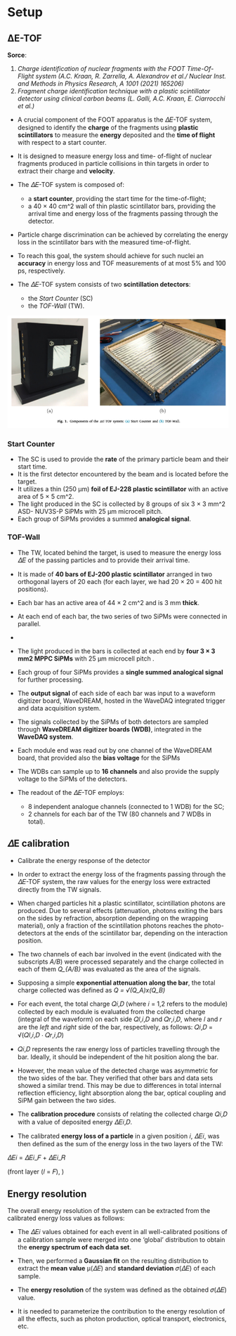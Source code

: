 # Setup

## ∆E-TOF

**Sorce**: 
1. *Charge identification of nuclear fragments with the FOOT Time-Of-Flight system (A.C. Kraan, R. Zarrella, A. Alexandrov et al./ Nuclear Inst. and Methods in Physics Research, A 1001 (2021) 165206)*
2. *Fragment charge identification technique with a plastic scintillator detector using clinical carbon beams (L. Galli, A.C. Kraan, E. Ciarrocchi et al.)*


- A crucial component of the FOOT apparatus is the 𝛥𝐸-TOF system, designed to identify the **charge** of the fragments using **plastic scintillators** to measure the **energy** deposited and the **time of flight** with respect to a start counter.
- It is designed to measure energy loss and time- of-flight of nuclear fragments produced in particle collisions in thin targets in order to extract their charge and **velocity**.
- The 𝛥𝐸-TOF system is composed of:
    - a **start counter**, providing the start time for the time-of-flight;
    -  a 40 × 40 cm^2 wall of thin plastic scintillator bars, providing the arrival time and energy loss of the fragments passing through the detector.
- Particle charge discrimination can be achieved by correlating the energy loss in the scintillator bars with the measured time-of-flight.
- To reach this goal, the system should achieve for such nuclei an **accuracy** in energy loss and TOF measurements of at most 5% and 100 ps, respectively.

- The 𝛥𝐸-TOF system consists of two **scintillation detectors**: 
    - the *Start Counter* (SC)
    - the *TOF-Wall* (TW).

<img src="https://github.com/lorenzomarini96/FOOT/blob/main/figures/DeltaE_TOF.png" width="800">

### Start Counter

- The SC is used to provide the **rate** of the primary particle beam and
their start time.
- It is the first detector encountered by the beam
and is located before the target.
-  It utilizes a thin (250 μm) **foil of EJ-228 plastic scintillator** with an active area of 5 × 5 cm^2.
- The light produced in the SC is collected by 8 groups of six 3 × 3 mm^2 ASD- NUV3S-P SiPMs with 25 μm microcell pitch.
- Each group of SiPMs provides a summed **analogical signal**.

### TOF-Wall 

- The TW, located behind the target, is used to measure the energy loss 𝛥𝐸 of the passing particles and to provide their arrival time.
- It is made of **40 bars of EJ-200 plastic scintillator** arranged in two orthogonal layers of 20 each (for each layer, we had 20 × 20 = 400 hit positions).
- Each bar has an active area of 44 × 2 cm^2 and is 3 mm **thick**.
- At each end of each bar, the two series of two SiPMs were connected in parallel.
-
- The light produced in the bars is collected at each end by **four 3 × 3 mm2 MPPC SiPMs** with 25 μm microcell pitch .

- Each group of four SiPMs provides a **single summed analogical signal** for further processing.
- The **output signal** of each side of each bar was input to a waveform digitizer board, WaveDREAM, hosted in the WaveDAQ integrated trigger and data acquisition system.
- The signals collected by the SiPMs of both detectors are sampled through **WaveDREAM digitizer boards (WDB)**, integrated in the **WaveDAQ system**.
- Each module end was read out by one channel of the WaveDREAM board, that provided also the **bias voltage** for the SiPMs

- The WDBs can sample up to **16 channels** and also provide the supply voltage to the SiPMs of the detectors.

- The readout of the 𝛥𝐸-TOF employs:
    - 8 independent analogue channels (connected to 1 WDB) for the SC;
    - 2 channels for each bar of the TW (80 channels and 7 WDBs in total).

## 𝛥E calibration
- Calibrate the energy response of the detector
- In order to extract the energy loss of the fragments passing through the 𝛥𝐸-TOF system, the raw values for the energy loss were extracted directly from the TW signals.
- When charged particles hit a plastic scintillator, scintillation photons are produced. Due to several effects (attenuation, photons exiting the bars on the sides by refraction, absorption depending on the wrapping material), only a fraction of the scintillation photons reaches the photo-detectors at the ends of the scintillator bar, depending on the interaction position.

- The two channels of each bar involved in the event (indicated with the subscripts *A/B*) were processed separately and the charge collected in each of them *Q_{A/B}* was evaluated as the area of the signals.

- Supposing a simple **exponential attenuation along the bar**, the total charge collected was defined as *Q = √(Q_A)x(Q_B)*

-  For each event, the total charge 𝑄𝑖,𝐷 (where 𝑖 = 1,2 refers to the module) collected by each module is evaluated from the collected charge (integral of the waveform) on each side 𝑄𝑙,𝑖,𝐷 and 𝑄𝑟,𝑖,𝐷, where 𝑙 and 𝑟 are the *left* and *right* side of the bar, respectively, as follows: 𝑄𝑖,𝐷 = √(𝑄𝑙,𝑖,𝐷 ⋅ 𝑄𝑟,𝑖,𝐷)
- 𝑄𝑖,𝐷 represents the raw energy loss of particles travelling through the bar. Ideally, it should be independent of the hit position along the bar.

- However, the mean value of the detected charge was asymmetric for the two sides of the bar. They verified that other bars and data sets showed a similar trend. This may be due to differences in total internal reflection efficiency, light absorption along the bar, optical coupling and SiPM gain between the two sides.

- The **calibration procedure** consists of relating the collected charge 𝑄𝑖,𝐷 with a value of deposited energy 𝛥𝐸𝑖,𝐷.

- The calibrated **energy loss of a particle** in a given position 𝑖, 𝛥𝐸𝑖, was then defined as the sum of the energy loss in the two layers of the TW:

𝛥𝐸𝑖 = 𝛥𝐸𝑖_𝐹 + 𝛥𝐸𝑖_𝑅

(front layer (𝑙 = 𝐹), )


## Energy resolution

The overall energy resolution of the system can be extracted from the calibrated energy loss values as follows:

- The 𝛥𝐸𝑖 values obtained for each event in all well-calibrated positions of a calibration sample were merged into one ‘global’ distribution to obtain the **energy spectrum of each data set**. 
- Then, we performed a **Gaussian fit** on the resulting distribution to extract the **mean value** µ(𝛥𝐸) and **standard deviation** 𝜎(𝛥𝐸) of each sample.
- The **energy resolution** of the system was defined as the obtained 𝜎(𝛥𝐸) value.

- It is needed to parameterize the contribution to the energy resolution of all the effects, such as photon production, optical transport, electronics, etc.
